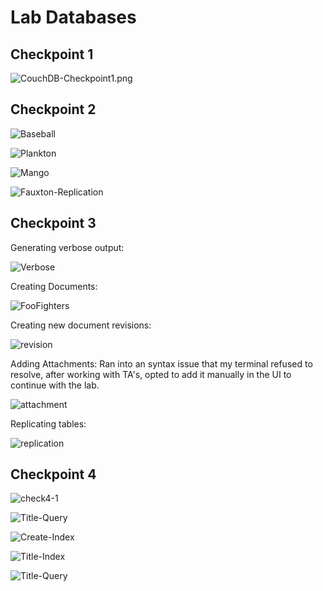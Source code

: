 # Lab Databases

## Checkpoint 1

![CouchDB-Checkpoint1.png](CouchDB-Checkpoint1.png)

## Checkpoint 2

![Baseball](CouchDB-Baseball.png)

![Plankton](CouchDB-plankton.png)

![Mango](Mango-Query.png)

![Fauxton-Replication](Fauxton-Replication.png)

## Checkpoint 3

Generating verbose output:

![Verbose](API-Verbose.png)

Creating Documents:

![FooFighters](FooFighters.png)

Creating new document revisions:

![revision](rev.png)

Adding Attachments:
Ran into an syntax issue that my terminal refused to resolve, after working with TA's, opted to add it manually in the UI to continue with the lab.

![attachment](attachment.png)

Replicating tables:

![replication](CouchDB-Replication.png)

## Checkpoint 4

![check4-1](check4-1.png)

![Title-Query](Title-Query-No-Index.png)

![Create-Index](Create-Index.png)

![Title-Index](Title-Index.png)

![Title-Query](Title-Query.png)
